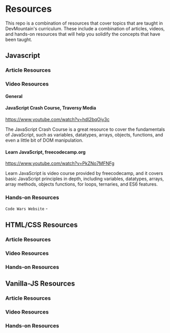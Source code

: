 # Resources

This repo is a combination of resources that cover topics that are taught in DevMountain's curriculum. These include a combination of articles, videos, and hands-on resources that will help you solidify the concepts that have been taught.

## Javascript

### Article Resources

### Video Resources

#### General

#### JavaScript Crash Course, Traversy Media 

https://www.youtube.com/watch?v=hdI2bqOjy3c

The JavaScript Crash Course is a great resource to cover the fundamentals of JavaScript, such as variables, datatypes, arrays, objects, functions, and even a little bit of DOM manipulation.

#### Learn JavaScript, freecodecamp.org

https://www.youtube.com/watch?v=PkZNo7MFNFg

Learn JavaScript is video course provided by freecodecamp, and it covers basic JavaScript principles in depth, including variables, datatypes, arrays, array methods, objects functions, for loops, ternaries, and ES6 features.

### Hands-on Resources
`Code Wars Website` - 

## HTML/CSS Resources

### Article Resources

### Video Resources

### Hands-on Resources

## Vanilla-JS Resources

### Article Resources

### Video Resources

### Hands-on Resources
